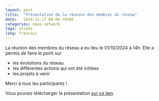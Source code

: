```yaml
---
layout: post
title:  "Présentation de la réunion des membres du réseau"
date:   2024-12-17 08:00 +0100
categories: news-network
tags: slides
lang: francais
---
```


La réunion des membres du réseau a eu lieu le 01/10/2024 à 14h. Elle a permis de faire le point sur 
* les évolutions du réseau 
* les différentes actions qui ont été initiées
* les projets à venir 

Merci à tous les participants !

Vous pouvez télécharger la présentation [sur ce lien](/assets/pdfs/Visio_01_10_2024.pdf).
